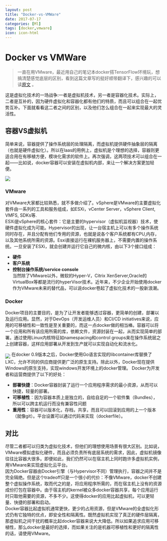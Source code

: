 ```yaml
---
layout: post
title: "Docker-vs-VMWare"
date: 2017-07-17
categories: [Ml]
tags: [docker,vmware]
icon: icon-html
---
```

# Docker vs VMWare

> 一直在用VMware，最近用自己的笔记本docker搭TensorFlow环境玩，想搞清楚感觉底层的区别，看到这篇文章写的挺好顺带翻译下，感兴趣的可以读[原文](https://www.upguard.com/articles/docker-vs.-vmware-how-do-they-stack-up) 。

这是虚拟化技术的一场战争:一者是虚拟机技术，另一者是容器化技术。实际上，二者是互补的，因为硬件虚拟化和容器化都有他们的特质，而且可以组合在一起优势互补。下面就看看这二者之间的区别，以及他们怎么组合在一起来实现最大的灵活性。
## 容器VS虚拟机
简单来说，容器提供了操作系统层的处理隔离，而虚拟机提供硬件抽象层的隔离（也就是硬件虚拟化）。所以在Iaas的用例上，虚拟机是个理想的选择，容器则更适合用在有移植方便，模块化需求的软件上。再次强调，这两项技术可以组合在一起——比如说，docker容器可以安装在虚拟机内部，来让一个解决方案更加轻便。  

<img src="{{ site.img_path }}/docker/containers-blog.png">

### VMware
对VMware大家都比较熟悉，就不多做介绍了。vSphere是VMware的主要虚拟化套件由一系列的工具和服务组成，如ESXi，vCenter Server，vSphere Client, VMFS, SDKs等.  
ESXi是vSphere的核心套件：它是主要的hypervisor（虚拟机监视器）技术，使硬件虚拟化成为可能。Hypervisor的出现，让一台宿主机上可以有多个操作系统同时存在，并且分配有他们专用的资源，也就是说各个客户系统都有CPU,内存，以及其他系统所需的资源。Esxi直接运行在裸机服务器上，不需要内置的操作系统。一旦安装了ESXi，就会创建并运行它自己的微内核，由以下3个接口组成：
- **硬件**
- **客户系统**
- **控制台操作系统/service console**  
  当然除了VMware以外，微软的Hyper-V，Citrix XenServer,Oracle的VirtualBox等都是流行的hyperVisor技术。近年来，不少企业开始使用docker作为VMware未来的替代品，可以说docker卷起了虚拟化技术的一股新浪潮。
### Docker
Docker项目的主要目的，是为了让开发者能够透过容器，更简单的创建，部署以及运行应用。显然，对于DevOps（开发运维人员）和CI/CD initiatives来说，应用的可移植性和一致性是至关重要的，而这一点docker做的相当棒。容器可以将一个应用和所有该应用所需的库，依赖文件，资源封装在一起，从而实现简单的部署。通过使用Linux内核特征如namespacing和control groups来在操作系统层之上创建容器，这样应用部署从开发到生产就可以实现自动化和流水化。  

<img src="{{ site.img_path }}/docker/docker-lxc.png" align="middle">
在docker 0.9版本之后，Docker使用Go语言实现的libcontainer库替换了LXC，允许不同的供应商提供更广泛的原生支持。除此以外，Docker现在提供Windows的原生支持，实现windows开发环境上的docker管理。  
Docker为开发者和运营商提供了以下的好处：

- **部署快捷**：Docker容器封装了运行一个应用程序需求的最小资源，从而可以快捷，轻量的部署。
- **可移植性**：因为容器本质上是独立的，自给自足的一个软件集（Bundles），所以可以跨主机运行而没有兼容性问题
- **重用性**：容器可以版本化，存档，共享，而且可以回滚到应用的上一个版本（就像git）。平台设置可以通过代码来实现（dockerfile）。
## 对比
尽管二者都可以归类为虚拟化技术，但他们的理想使用场景有很大区别。比如说，VMware模拟虚拟化硬件，而且必须负责所有底层系统的需求，因此，虚拟机镜像往往比容器大很多。即便如此，我们仍然可以在宿主机上同时跑许多虚拟机实例，用VMware来实现虚拟化云平台。  
因为Docker容器由Docker引擎（与Hypervisor不同）管理执行，容器之间并不是完全隔绝。但是这个tradeoff只是一个很小的代价：不像VMware，docker不创建整个虚拟操作系统，取而代之的是，将应用程序所需的，而在宿主机上没有的资源成份打包在容器中。由于宿主机的kernel被众多docker容器共享，每个应用运行时只取他需要的资源，不多不少。这使得docker的应用比起虚拟机，可以更轻量、快捷的部署和启动。  
Docker容器比起虚拟机通常更快，更少的占用资源，但是VMware的全虚拟化形式仍有它独特的优点，即安全性和隔离性。既然虚拟机实现了真正的硬件层隔离，那虚拟机之间干扰的概率比起docker容器来说大大降低。所以如果追求应用可移植性，那么docker是最好的选择，而如果关注的是机器可移植性和更好的隔离性的话，请使用VMware。

